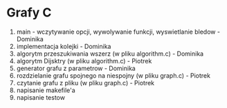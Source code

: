 # Grafy C
1. main - wczytywanie opcji, wywolywanie funkcji, wyswietlanie bledow - Dominika
2. implementacja kolejki - Dominika
3. algorytm przeszukiwania wszerz (w pliku algorithm.c) - Dominika
4. algorytm Dijsktry (w pliku algorithm.c) - Piotrek
5. generator grafu z parametrow - Dominika
6. rozdzielanie grafu spojnego na niespojny (w pliku graph.c) - Piotrek
7. czytanie grafu z pliku (w pliku graph.c) - Piotrek
8. napisanie makefile'a
9. napisanie testow

